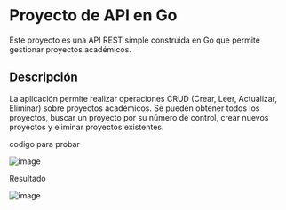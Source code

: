 # Proyecto de API en Go
Este proyecto es una API REST simple construida en Go que permite gestionar proyectos académicos.

## Descripción
La aplicación permite realizar operaciones CRUD (Crear, Leer, Actualizar, Eliminar) sobre proyectos académicos. Se pueden obtener todos los proyectos, buscar un proyecto por su número de control, crear nuevos proyectos y eliminar proyectos existentes.

codigo para probar

![image](https://github.com/user-attachments/assets/5f6da1a7-90bf-4000-95de-5a2e394a5880)

Resultado

![image](https://github.com/user-attachments/assets/805ccf3d-8226-4e47-a80d-6bd15f4de0d8)
